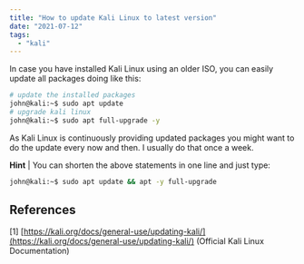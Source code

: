 ```yaml
---
title: "How to update Kali Linux to latest version"
date: "2021-07-12"
tags: 
  - "kali"
---
```


In case you have installed Kali Linux using an older ISO, you can easily update all packages doing like this:

<!--more-->

```bash
# update the installed packages 
john@kali:~$ sudo apt update 
# upgrade kali linux 
john@kali:~$ sudo apt full-upgrade -y
```

As Kali Linux is continuously providing updated packages you might want to do the update every now and then. I usually do that once a week.

**Hint** | You can shorten the above statements in one line and just type:

```bash
john@kali:~$ sudo apt update && apt -y full-upgrade
```

## References

\[1\] [https://kali.org/docs/general-use/updating-kali/](https://kali.org/docs/general-use/updating-kali/) (Official Kali Linux Documentation)
